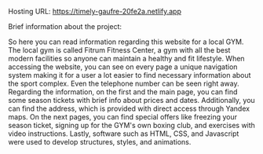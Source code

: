 Hosting URL: https://timely-gaufre-20fe2a.netlify.app

Brief information about the project: 

So here you can read information regarding this website for a local GYM. The local gym is called Fitrum Fitness Center, a gym with all the best modern facilities so anyone can maintain a healthy and fit lifestyle. When accessing the website, you can see on every page a unique navigation system making it for a user a lot easier to find necessary information about the sport complex. Even the telephone number can be seen right away. Regarding the information, on the first and the main page, you can find some season tickets with brief info about prices and dates. Additionally, you can find the address, which is provided with direct access through Yandex maps. On the next pages, you can find special offers like freezing your season ticket, signing up for the GYM's own boxing club, and exercises with video instructions. Lastly, software such as HTML, CSS, and Javascript were used to develop structures, styles, and animations.






